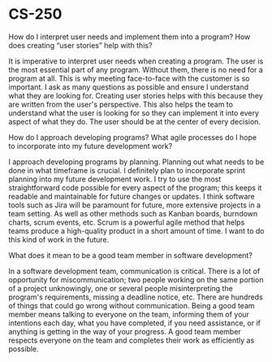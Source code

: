 # CS-250

How do I interpret user needs and implement them into a program? How does creating “user stories” help with this?

  It is imperative to interpret user needs when creating a program. The user is the most essential part of any program. Without them, there is no need for a program at all. This is why meeting face-to-face with the customer is so important. I ask as many questions as possible and ensure I understand what they are looking for. Creating user stories helps with this because they are written from the user's perspective. This also helps the team to understand what the user is looking for so they can implement it into every aspect of what they do. The user should be at the center of every decision. 


How do I approach developing programs? What agile processes do I hope to incorporate into my future development work?

  I approach developing programs by planning. Planning out what needs to be done in what timeframe is crucial. I definitely plan to incorporate sprint planning into my future development work.
	I try to use the most straightforward code possible for every aspect of the program; this keeps it readable and maintainable for future changes or updates. 
  I think software tools such as Jira will be paramount for future, more extensive projects in a team setting. As well as other methods such as Kanban boards, burndown charts, scrum events, etc. Scrum is a powerful agile method that helps teams produce a high-quality product in a short amount of time. I want to do this kind of work in the future. 
	

What does it mean to be a good team member in software development?

  In a software development team, communication is critical. There is a lot of opportunity for miscommunication; two people working on the same portion of a project unknowingly, one or several people misinterpreting the program's requirements, missing a deadline notice, etc. There are hundreds of things that could go wrong without communication.
	Being a good team member means talking to everyone on the team, informing them of your intentions each day, what you have completed, if you need assistance, or if anything is getting in the way of your progress. A good team member respects everyone on the team and completes their work as efficiently as possible. 
